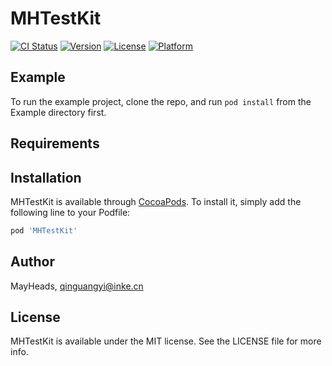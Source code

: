# MHTestKit

[![CI Status](https://img.shields.io/travis/MayHeads/MHTestKit.svg?style=flat)](https://travis-ci.org/MayHeads/MHTestKit)
[![Version](https://img.shields.io/cocoapods/v/MHTestKit.svg?style=flat)](https://cocoapods.org/pods/MHTestKit)
[![License](https://img.shields.io/cocoapods/l/MHTestKit.svg?style=flat)](https://cocoapods.org/pods/MHTestKit)
[![Platform](https://img.shields.io/cocoapods/p/MHTestKit.svg?style=flat)](https://cocoapods.org/pods/MHTestKit)

## Example

To run the example project, clone the repo, and run `pod install` from the Example directory first.

## Requirements

## Installation

MHTestKit is available through [CocoaPods](https://cocoapods.org). To install
it, simply add the following line to your Podfile:

```ruby
pod 'MHTestKit'
```

## Author

MayHeads, qinguangyi@inke.cn

## License

MHTestKit is available under the MIT license. See the LICENSE file for more info.
